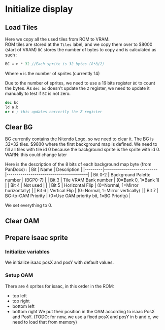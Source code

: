 # Initialize display 

## Load Tiles

Here we copy all the used tiles from ROM to VRAM.  
ROM tiles are stored at the `Tiles` label, and we copy them over to $8000 (start of VRAM)
`BC` stores the number of bytes to copy and is calculated as such :
~~~C
BC = n * 32 //Each sprite is 32 bytes (8*8/2)
~~~
Where `n` is the number of sprites (currently 14)

Due to the number of sprites, we need to use a 16 bits register `BC` to count the bytes. As `dec bc` doesn't update the `Z` register, we need to update it manually to test if `BC` is not zero. 
~~~nasm
dec bc
ld a,b
or c ; this updates correctly the Z register
~~~

## Clear BG

BG currently contains the Nitendo Logo, so we need to clear it. 
The BG is 32*32 tiles. $9800 where the first background map is defined. We need to fill all tiles with tile id 0 because the background sprite is the sprite with id 0.  
WARN: this could change later

Here is the description of the 8 bits of each background map byte (from PanDocs) :
| Bit     | Name                      | Description                             |
|---------|---------------------------|-----------------------------------------|
| Bit 0-2 | Background Palette number | (BGP0-7)                                | 
| Bit 3   | Tile VRAM Bank number     | (0=Bank 0, 1=Bank 1)                    |
| Bit 4   | Not used                  |                                         |
| Bit 5   | Horizontal Flip           | (0=Normal, 1=Mirror horizontally)       |
| Bit 6   | Vertical Flip             | (0=Normal, 1=Mirror vertically)         |
| Bit 7   | BG-to-OAM Priority        | (0=Use OAM priority bit, 1=BG Priority) |

We set everything to 0. 

## Clear OAM

## Prepare isaac sprite

### Initialize variables
We initialize isaac posX and posY with default values.

### Setup OAM
There are 4 sprites for isaac, in this order in the ROM:  
 - top left
 - top right
 - bottom left
 - bottom right
We put their position in the OAM according to isaac PosX and PosY. 
(TODO: for now, we use a fixed posX and posY in b and c, we need to load that from memory)

